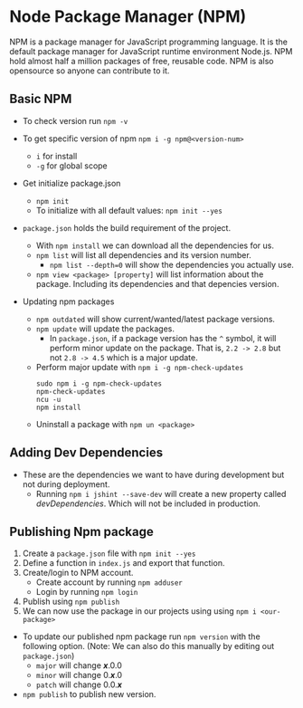 # Node Package Manager (NPM)

NPM is a package manager for JavaScript programming language. It is the default package manager for JavaScript runtime environment Node.js. NPM hold almost half a million packages of free, reusable code. NPM is also opensource so anyone can contribute to it.

## Basic NPM
* To check version run `npm -v`
* To get specific version of npm `npm i -g npm@<version-num>`
    * `i` for install
    * `-g` for global scope

* Get initialize package.json
    * `npm init`
    * To initialize with all default values: `npm init --yes`

- `package.json` holds the build requirement of the project.
    - With `npm install` we can download all the dependencies for us.
    - `npm list` will list all dependencies and its version number.
        - `npm list --depth=0` will show the dependencies you actually use.
    - `npm view <package> [property]` will list information about the package. Including its dependencies and that depencies version.

- Updating npm packages
    - `npm outdated` will show current/wanted/latest package versions.
    - `npm update` will update the packages.
        - In `package.json`, if a package version has the `^` symbol, it will perform minor update on the package. That is, `2.2 -> 2.8` but not `2.8 -> 4.5` which is a major update.
    - Perform major update with `npm i -g npm-check-updates`
        ```
        sudo npm i -g npm-check-updates
        npm-check-updates
        ncu -u
        npm install
        ```
    - Uninstall a package with `npm un <package>`

## Adding Dev Dependencies
- These are the dependencies we want to have during development but not during deployment.
    - Running `npm i jshint --save-dev` will create a new property called _devDependencies_. Which will not be included in production.

## Publishing Npm package
1. Create a `package.json` file with `npm init --yes`
2. Define a function in `index.js` and export that function.
3. Create/login to NPM account.
    * Create account by running `npm adduser`
    * Login by running `npm login`
4. Publish using `npm publish`
5. We can now use the package in our projects using using `npm i <our-package>`

* To update our published npm package run `npm version` with the following option. (Note: We can also do this manually by editing out `package.json`)
    * `major` will change _**x**_.0.0
    * `minor` will change 0._**x**_.0
    * `patch` will change 0.0._**x**_
* `npm publish` to publish new version.
